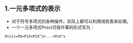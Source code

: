## 1.一元多项式的表示
- 对于符号多项式的各种操作，实际上都可以利用线性表来处理。
- 一个一元多项式Pn(x)可按升幂的形式写为：
```angular2html
Pn(x)=P0+P1X+P2X^2+...+PnX^x
```
